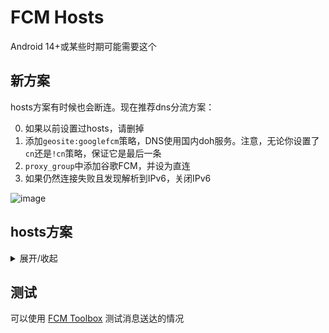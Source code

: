 # FCM Hosts

Android 14+或某些时期可能需要这个

## 新方案

hosts方案有时候也会断连。现在推荐dns分流方案：

0. 如果以前设置过hosts，请删掉
1. 添加`geosite:googlefcm`策略，DNS使用国内doh服务。注意，无论你设置了`cn`还是`!cn`策略，保证它是最后一条
2. `proxy_group`中添加谷歌FCM，并设为直连
3. 如果仍然连接失败且发现解析到IPv6，关闭IPv6

![image](https://github.com/user-attachments/assets/ca5e614e-9916-4193-938a-8da71b31962f)

## hosts方案

<details><summary>展开/收起</summary>

```
142.250.157.188     mtalk.google.com
74.125.200.188      alt1-mtalk.google.com
142.250.141.188     alt2-mtalk.google.com
64.233.171.188      alt3-mtalk.google.com
173.194.202.188     alt4-mtalk.google.com
74.125.126.188      alt5-mtalk.google.com
142.250.115.188     alt6-mtalk.google.com
108.177.104.188     alt7-mtalk.google.com
142.250.152.188     alt8-mtalk.google.com
180.163.151.161     dl.google.com
180.163.150.33      dl.l.google.com
```

如果你的手机上装了 Magisk，也可以考虑使用 [systemless-fcm-hosts](https://github.com/Goooler/systemless-fcm-hosts) 集成

## 规则订阅

https://gcore.jsdelivr.net/gh/entr0pia/fcm-hosts@fcm/fcm-hosts

https://github.com/entr0pia/fcm-hosts/raw/fcm/fcm-hosts

</details>



## 测试

可以使用 [FCM Toolbox](https://github.com/SimonMarquis/FCM-toolbox) 测试消息送达的情况

